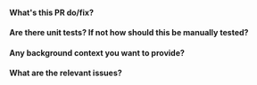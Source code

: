 #### What's this PR do/fix?
#### Are there unit tests? If not how should this be manually tested?
#### Any background context you want to provide?
#### What are the relevant issues?
